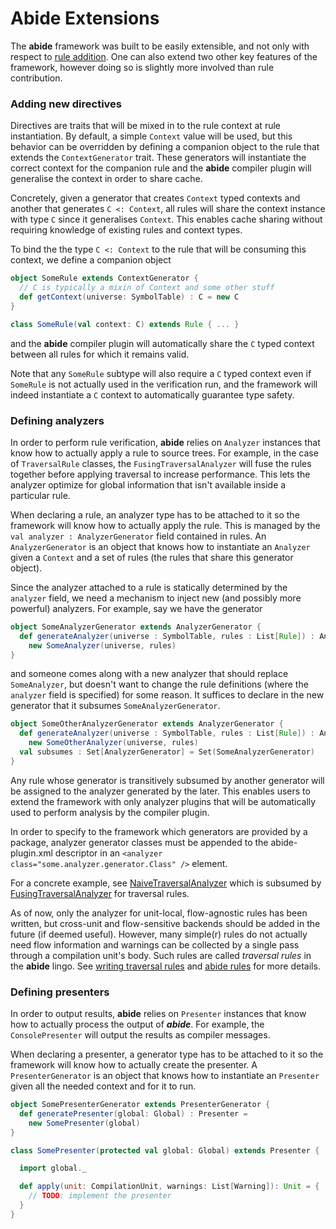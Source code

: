 # Abide Extensions

The **abide** framework was built to be easily extensible, and not only with respect to [rule addition](/wiki/rules.md). One can also extend two other key features of the framework, however doing so is slightly more involved than rule contribution.

### Adding new directives

Directives are traits that will be mixed in to the rule context at rule instantiation. By default, a simple
`Context` value will be used, but this behavior can be overridden by defining a companion object to the rule that
extends the `ContextGenerator` trait. These generators will instantiate the correct context for the companion rule and the **abide** compiler plugin will generalise the context in order to share cache.

Concretely, given a generator that creates `Context` typed contexts and another that generates `C <: Context`, all rules will share the context instance with type `C` since it generalises `Context`. This enables cache sharing without requiring knowledge of existing rules and context types.

To bind the the type `C <: Context` to the rule that will be consuming this context, we define a companion object
```scala
object SomeRule extends ContextGenerator {
  // C is typically a mixin of Context and some other stuff
  def getContext(universe: SymbolTable) : C = new C
}

class SomeRule(val context: C) extends Rule { ... }
```
and the **abide** compiler plugin will automatically share the `C` typed context between all rules for which it remains
valid.

Note that any `SomeRule` subtype will also require a `C` typed context even if `SomeRule` is not actually used in the
verification run, and the framework will indeed instantiate a `C` context to automatically guarantee type safety.

### Defining analyzers

In order to perform rule verification, **abide** relies on `Analyzer` instances that know how to actually apply a rule to source trees. For example, in the case of `TraversalRule` classes, the `FusingTraversalAnalyzer` will fuse the rules together before applying traversal to increase performance. This lets the analyzer optimize for global information that isn't available inside a particular rule.

When declaring a rule, an analyzer type has to be attached to it so the framework will know how to actually apply the rule. This is managed by the `val analyzer : AnalyzerGenerator` field contained in rules. An `AnalyzerGenerator` is an object that knows how to instantiate an `Analyzer` given a `Context` and a set of rules (the rules that share this generator object).

Since the analyzer attached to a rule is statically determined by the `analyzer` field, we need a mechanism to inject new (and possibly more powerful) analyzers. For example, say we have the generator
```scala
object SomeAnalyzerGenerator extends AnalyzerGenerator {
  def generateAnalyzer(universe : SymbolTable, rules : List[Rule]) : Analyzer =
    new SomeAnalyzer(universe, rules)
}
```
and someone comes along with a new analyzer that should replace `SomeAnalyzer`, but doesn't want to change the rule definitions (where the `analyzer` field is specified) for some reason. It suffices to declare in the new generator that it subsumes `SomeAnalyzerGenerator`.
```scala
object SomeOtherAnalyzerGenerator extends AnalyzerGenerator {
  def generateAnalyzer(universe : SymbolTable, rules : List[Rule]) : Analyzer =
    new SomeOtherAnalyzer(universe, rules)
  val subsumes : Set[AnalyzerGenerator] = Set(SomeAnalyzerGenerator)
}
```

Any rule whose generator is transitively subsumed by another generator will be assigned to the analyzer generated by the later. This enables users to extend the framework with only analyzer plugins that will be automatically used to perform analysis by the compiler plugin.

In order to specify to the framework which generators are provided by a package, analyzer generator classes must be appended to the abide-plugin.xml descriptor in an `<analyzer class="some.analyzer.generator.Class" />` element.

For a concrete example, see [NaiveTraversalAnalyzer](/abide/src/main/scala/scala/tools/abide/traversal/NaiveTraversalAnalyzer.scala) which is subsumed by [FusingTraversalAnalyzer](/abide/src/main/scala/scala/tools/abide/traversal/FusingTraversalAnalyzer.scala) for traversal rules.

As of now, only the analyzer for unit-local, flow-agnostic rules has been written, but cross-unit and flow-sensitive
backends should be added in the future (if deemed useful). However, many simple(r) rules do not actually need flow
information and warnings can be collected by a single pass through a compilation unit's body. Such rules are called
_traversal rules_ in the **abide** lingo. See
[writing traversal rules](/wiki/traversal/traversal-rules.md) and
[abide rules](/wiki/rules.md) for more details.

### Defining presenters

In order to output results, **abide** relies on `Presenter` instances that know how to actually process the output of ***abide***.
For example, the `ConsolePresenter` will output the results as compiler messages.

When declaring a presenter, a generator type has to be attached to it so the framework will know how to actually create the presenter.
A `PresenterGenerator` is an object that knows how to instantiate an `Presenter` given all the needed context and for it to run.

```scala
object SomePresenterGenerator extends PresenterGenerator {
  def generatePresenter(global: Global) : Presenter =
    new SomePresenter(global)
}
```

```scala
class SomePresenter(protected val global: Global) extends Presenter {

  import global._

  def apply(unit: CompilationUnit, warnings: List[Warning]): Unit = {
    // TODO: implement the presenter
  }
}
```
